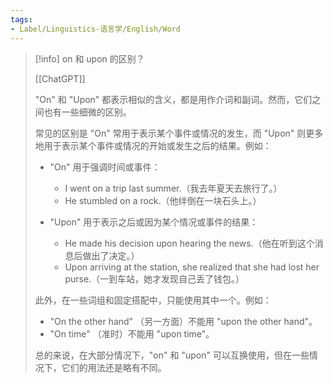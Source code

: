 ```yaml
---
tags:
- Label/Linguistics-语言学/English/Word
---
```



> [!info]
> on 和 upon 的区别？
> 
> [[ChatGPT]]
> 
> "On" 和 "Upon" 都表示相似的含义，都是用作介词和副词。然而，它们之间也有一些细微的区别。
> 
> 常见的区别是 "On" 常用于表示某个事件或情况的发生，而 "Upon" 则更多地用于表示某个事件或情况的开始或发生之后的结果。例如：
> 
> - "On" 用于强调时间或事件：
> 
>   - I went on a trip last summer.（我去年夏天去旅行了。）
>   - He stumbled on a rock.（他绊倒在一块石头上。）
> 
> - "Upon" 用于表示之后或因为某个情况或事件的结果：
> 
>   - He made his decision upon hearing the news.（他在听到这个消息后做出了决定。）
>   - Upon arriving at the station, she realized that she had lost her purse.（一到车站，她才发现自己丢了钱包。）
> 
> 此外，在一些词组和固定搭配中，只能使用其中一个。例如：
> 
> - "On the other hand" （另一方面）不能用 "upon the other hand"。
> - "On time" （准时）不能用 "upon time"。
> 
> 总的来说，在大部分情况下，"on" 和 "upon" 可以互换使用，但在一些情况下，它们的用法还是略有不同。
> 
